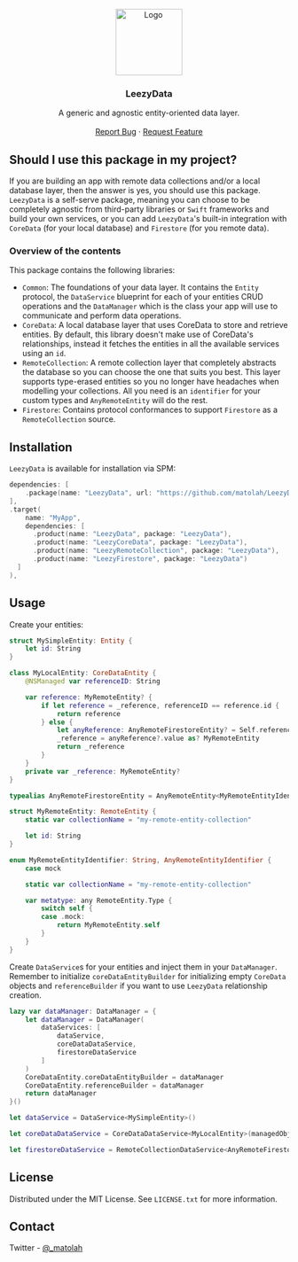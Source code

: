 <a name="readme-top"></a>

<div align="center">
    <img src="https://github.com/matolah/LeezyData/assets/26446518/bdcb3d9e-db05-44d3-bd55-4d936511a237" alt="Logo" width="120" height="120">
  </a>

  <h3 align="center">LeezyData</h3>

  <p align="center">
    A generic and agnostic entity-oriented data layer.
    <br />
    <br />
    <a href="https://github.com/matolah/LeezyData/issues">Report Bug</a>
    ·
    <a href="https://github.com/matolah/LeezyData/issues">Request Feature</a>
  </p>
</div>

## Should I use this package in my project?

If you are building an app with remote data collections and/or a local database layer, then the answer is yes, you should use this package. `LeezyData` is a self-serve package, meaning you can choose to be completely agnostic from third-party libraries or `Swift` frameworks and build your own services, or you can add `LeezyData`'s built-in integration with `CoreData` (for your local database) and `Firestore` (for you remote data).

### Overview of the contents

This package contains the following libraries:

* `Common`: The foundations of your data layer. It contains the `Entity` protocol, the `DataService` blueprint for each of your entities CRUD operations and the `DataManager` which is the class your app will use to communicate and perform data operations.
* `CoreData`: A local database layer that uses CoreData to store and retrieve entities. By default, this library doesn't make use of CoreData's relationships, instead it fetches the entities in all the available services using an `id`.
* `RemoteCollection`: A remote collection layer that completely abstracts the database so you can choose the one that suits you best. This layer supports type-erased entities so you no longer have headaches when modelling your collections. All you need is an `identifier` for your custom types and `AnyRemoteEntity` will do the rest.
* `Firestore`: Contains protocol conformances to support `Firestore` as a `RemoteCollection` source.


## Installation

`LeezyData` is available for installation via SPM:

```swift
dependencies: [
    .package(name: "LeezyData", url: "https://github.com/matolah/LeezyData", .upToNextMajor(from: "1.0.0")),
],
.target(
    name: "MyApp",
    dependencies: [
      .product(name: "LeezyData", package: "LeezyData"),
      .product(name: "LeezyCoreData", package: "LeezyData"),
      .product(name: "LeezyRemoteCollection", package: "LeezyData"),
      .product(name: "LeezyFirestore", package: "LeezyData")
  ]
),
```


## Usage

Create your entities:

```swift
struct MySimpleEntity: Entity {
    let id: String
}

class MyLocalEntity: CoreDataEntity {
    @NSManaged var referenceID: String

    var reference: MyRemoteEntity? {
        if let reference = _reference, referenceID == reference.id {
            return reference
        } else {
            let anyReference: AnyRemoteFirestoreEntity? = Self.referenceBuilder?.entity(with: referenceID)
            _reference = anyReference?.value as? MyRemoteEntity
            return _reference
        }
    }
    private var _reference: MyRemoteEntity?
}

typealias AnyRemoteFirestoreEntity = AnyRemoteEntity<MyRemoteEntityIdentifier>

struct MyRemoteEntity: RemoteEntity {
    static var collectionName = "my-remote-entity-collection"

    let id: String
}

enum MyRemoteEntityIdentifier: String, AnyRemoteEntityIdentifier {
    case mock

    static var collectionName = "my-remote-entity-collection"

    var metatype: any RemoteEntity.Type {
        switch self {
        case .mock:
            return MyRemoteEntity.self
        }
    }
}
```

Create `DataService`s for your entities and inject them in your `DataManager`. Remember to initialize `coreDataEntityBuilder` for initializing empty `CoreData` objects and `referenceBuilder` if you want to use `LeezyData` relationship creation.

```swift
lazy var dataManager: DataManager = {
    let dataManager = DataManager(
        dataServices: [
            dataService,
            coreDataDataService,
            firestoreDataService
        ]
    )
    CoreDataEntity.coreDataEntityBuilder = dataManager
    CoreDataEntity.referenceBuilder = dataManager
    return dataManager
}()

let dataService = DataService<MySimpleEntity>()

let coreDataDataService = CoreDataDataService<MyLocalEntity>(managedObjectContext: NSPersistentContainer(name: "my_model").viewContext)

let firestoreDataService = RemoteCollectionDataService<AnyRemoteFirestoreEntity>(database: Firestore.firestore())
```


## License

Distributed under the MIT License. See `LICENSE.txt` for more information.


## Contact

Twitter - [@_matolah](https://twitter.com/_matolah)
